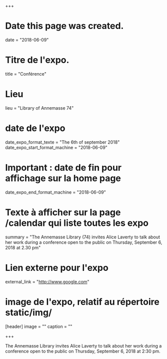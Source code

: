 +++
# Date this page was created.
date = "2018-06-09"

# Titre de l'expo.
title = "Conférence"
# Lieu
lieu = "Library of Annemasse 74"

# date de l'expo
date_expo_format_texte = "The 6th of september 2018"
date_expo_start_format_machine = "2018-06-09"
# Important : date de fin pour affichage sur la home page
date_expo_end_format_machine = "2018-06-09"

# Texte à afficher sur la page /calendar qui liste toutes les expo
summary = "The Annemasse Library (74) invites Alice Laverty to talk about her work during a conference open to the public on Thursday, September 6, 2018 at 2.30 pm"
# Lien externe pour l'expo
external_link = "http://www.google.com"
# image de l'expo, relatif au répertoire static/img/
[header]
image = ""
caption = ""

+++

The Annemasse Library invites Alice Laverty to talk about her work during a conference open to the public on Thursday, September 6, 2018 at 2:30 pm.
